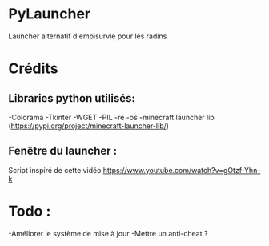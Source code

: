 # PyLauncher
 Launcher alternatif d'empisurvie pour les radins

# Crédits
## Libraries python utilisés:
-Colorama
-Tkinter
-WGET
-PIL
-re
-os
-minecraft launcher lib (https://pypi.org/project/minecraft-launcher-lib/)

## Fenêtre du launcher :
Script inspiré de cette vidéo https://www.youtube.com/watch?v=gOtzf-Yhn-k

# Todo :

-Améliorer le système de mise à jour
-Mettre un anti-cheat ?
